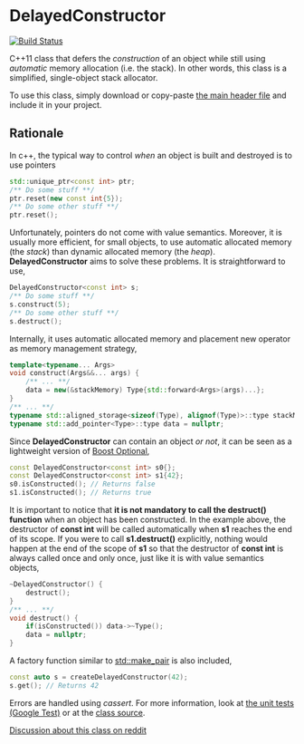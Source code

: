 # DelayedConstructor

[![Build Status](https://travis-ci.org/klalumiere/DelayedConstructor.svg?branch=master)](https://travis-ci.org/klalumiere/DelayedConstructor/)

C++11 class that defers the *construction* of an object while still using *automatic* memory allocation (i.e. the stack). In other words, this class is a simplified, single-object stack allocator.

To use this class, simply download or copy-paste [the main header file](https://github.com/klalumiere/DelayedConstructor/blob/master/include/DelayedConstructor/DelayedConstructor.h) and include it in your project.

## Rationale

In c++, the typical way to control *when* an object is built and destroyed is to use pointers

```c++
std::unique_ptr<const int> ptr;
/** Do some stuff **/
ptr.reset(new const int{5});
/** Do some other stuff **/
ptr.reset();
```

Unfortunately, pointers do not come with value semantics. Moreover, it is usually more efficient, for small objects, to use automatic allocated memory (the *stack*) than dynamic allocated memory (the *heap*). **DelayedConstructor** aims to solve these problems. It is straightforward to use,

```c++
DelayedConstructor<const int> s;
/** Do some stuff **/
s.construct(5);
/** Do some other stuff **/
s.destruct();
```

Internally, it uses automatic allocated memory and placement new operator as memory management strategy,

```c++
template<typename... Args>
void construct(Args&&... args) {
    /** ... **/
    data = new(&stackMemory) Type{std::forward<Args>(args)...};
}
/** ... **/
typename std::aligned_storage<sizeof(Type), alignof(Type)>::type stackMemory;
typename std::add_pointer<Type>::type data = nullptr;
```

Since **DelayedConstructor** can contain an object *or not*, it can be seen as a lightweight version of [Boost Optional](http://www.boost.org/doc/libs/1_61_0/libs/optional/doc/html/index.html),

```c++
const DelayedConstructor<const int> s0{};
const DelayedConstructor<const int> s1{42};
s0.isConstructed(); // Returns false
s1.isConstructed(); // Returns true
```

It is important to notice that **it is not mandatory to call the destruct() function** when an object has been constructed. In the example above, the destructor of **const int** will be called automatically when **s1** reaches the end of its scope. If you were to call **s1.destruct()** explicitly, nothing would happen at the end of the scope of **s1** so that the destructor of **const int** is always called once and only once, just like it is with value semantics objects,

```c++
~DelayedConstructor() {
    destruct();
}
/** ... **/
void destruct() {
    if(isConstructed()) data->~Type();
    data = nullptr;
}
```

A factory function similar to [std::make_pair](http://en.cppreference.com/w/cpp/utility/pair/make_pair) is also included,

```c++
const auto s = createDelayedConstructor(42);
s.get(); // Returns 42
```

Errors are handled using *cassert*. For more information, look at [the unit tests (Google Test)](https://github.com/klalumiere/DelayedConstructor/blob/master/src/DelayedConstructor_tests.cpp) or at the [class source](https://github.com/klalumiere/DelayedConstructor/blob/master/include/DelayedConstructor.h).

[Discussion about this class on reddit](https://www.reddit.com/r/cpp/comments/56pccl/c11_class_that_defers_the_construction_of_an/)
